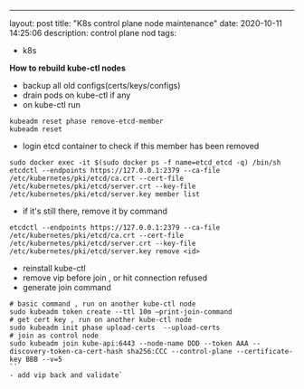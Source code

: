 ---
layout: post
title: "K8s control plane node maintenance"
date: 2020-10-11 14:25:06
description: control plane nod
tags:
 - k8s

**How to rebuild kube-ctl nodes**
- backup all old configs(certs/keys/configs)
- drain pods on kube-ctl if any
- on kube-ctl run 
```
kubeadm reset phase remove-etcd-member
kubeadm reset
```
- login etcd container to check if this member has been removed 
```
sudo docker exec -it $(sudo docker ps -f name=etcd_etcd -q) /bin/sh
etcdctl --endpoints https://127.0.0.1:2379 --ca-file /etc/kubernetes/pki/etcd/ca.crt --cert-file /etc/kubernetes/pki/etcd/server.crt --key-file /etc/kubernetes/pki/etcd/server.key member list
```
- if it's still there, remove it by command
```
etcdctl --endpoints https://127.0.0.1:2379 --ca-file
/etc/kubernetes/pki/etcd/ca.crt --cert-file /etc/kubernetes/pki/etcd/server.crt --key-file /etc/kubernetes/pki/etcd/server.key remove <id>
```
- reinstall kube-ctl
- remove vip before join , or hit connection refused
- generate join command
```
# basic command , run on another kube-ctl node
sudo kubeadm token create --ttl 10m —print-join-command
# get cert key , run on another kube-ctl node
sudo kubeadm init phase upload-certs  --upload-certs
# join as control node
sudo kubeadm join kube-api:6443 --node-name DDD --token AAA --discovery-token-ca-cert-hash sha256:CCC --control-plane --certificate-key BBB --v=5
``
- add vip back and validate`
